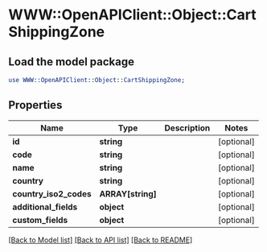# WWW::OpenAPIClient::Object::CartShippingZone

## Load the model package
```perl
use WWW::OpenAPIClient::Object::CartShippingZone;
```

## Properties
Name | Type | Description | Notes
------------ | ------------- | ------------- | -------------
**id** | **string** |  | [optional] 
**code** | **string** |  | [optional] 
**name** | **string** |  | [optional] 
**country** | **string** |  | [optional] 
**country_iso2_codes** | **ARRAY[string]** |  | [optional] 
**additional_fields** | **object** |  | [optional] 
**custom_fields** | **object** |  | [optional] 

[[Back to Model list]](../README.md#documentation-for-models) [[Back to API list]](../README.md#documentation-for-api-endpoints) [[Back to README]](../README.md)


